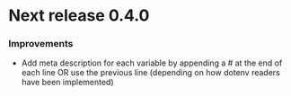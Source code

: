 # Next release 0.4.0

### Improvements
- Add meta description for each variable by appending a # at the end of each
  line OR use the previous line (depending on how dotenv readers have been
  implemented)





